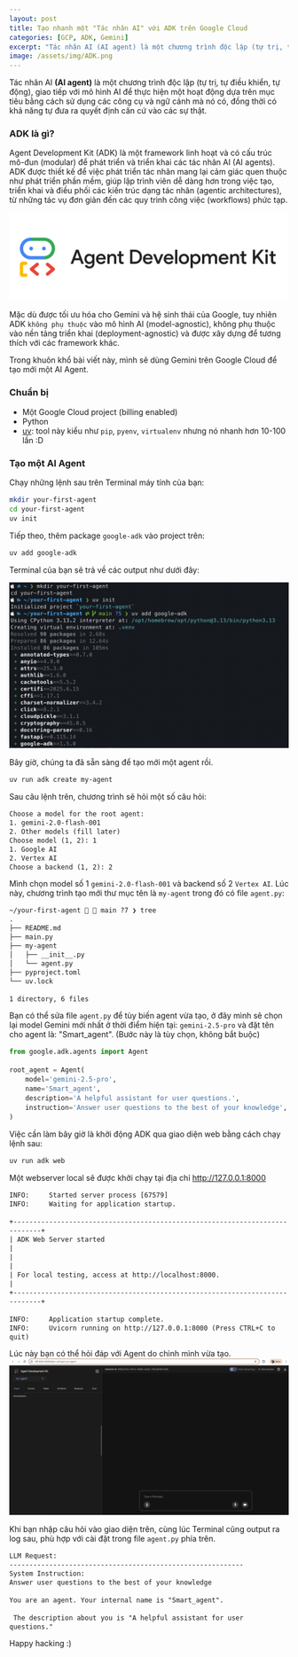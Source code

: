 ```yaml
---
layout: post
title: Tạo nhanh một "Tác nhân AI" với ADK trên Google Cloud
categories: [GCP, ADK, Gemini]
excerpt: "Tác nhân AI (AI agent) là một chương trình độc lập (tự trị, tự điều khiển, tự động), giao tiếp với mô hình AI để thực hiện một hoạt động dựa trên mục tiêu bằng cách sử dụng các công cụ và ngữ cảnh mà nó có, đồng thời có khả năng tự đưa ra quyết định căn cứ vào các sự thật."
image: /assets/img/ADK.png
---
```


Tác nhân AI **(AI agent)** là một chương trình độc lập (tự trị, tự điều khiển, tự động), giao tiếp với mô hình AI để thực hiện một hoạt động dựa trên mục tiêu bằng cách sử dụng các công cụ và ngữ cảnh mà nó có, đồng thời có khả năng tự đưa ra quyết định căn cứ vào các sự thật.

### ADK là gì?

Agent Development Kit (ADK) là một framework linh hoạt và có cấu trúc mô-đun (modular) để phát triển và triển khai các tác nhân AI (AI agents). ADK được thiết kế để việc phát triển tác nhân mang lại cảm giác quen thuộc như phát triển phần mềm, giúp lập trình viên dễ dàng hơn trong việc tạo, triển khai và điều phối các kiến trúc dạng tác nhân (agentic architectures), từ những tác vụ đơn giản đến các quy trình công việc (workflows) phức tạp.

<img src="/assets/img/ADK.png">

Mặc dù được tối ưu hóa cho Gemini và hệ sinh thái của Google, tuy nhiên ADK `không phụ thuộc` vào mô hình AI (model-agnostic), không phụ thuộc vào nền tảng triển khai (deployment-agnostic) và được xây dựng để tương thích với các framework khác.

Trong khuôn khổ bài viết này, mình sẽ dùng Gemini trên Google Cloud để tạo mới một AI Agent.

### Chuẩn bị
- Một Google Cloud project (billing enabled)
- Python
- [uv](https://github.com/astral-sh/uv): tool này kiểu như `pip`, `pyenv`, `virtualenv` nhưng nó nhanh hơn 10-100 lần :D

### Tạo một AI Agent

Chạy những lệnh sau trên Terminal máy tính của bạn:

```bash
mkdir your-first-agent
cd your-first-agent
uv init
```
Tiếp theo, thêm package `google-adk` vào project trên:

```bash
uv add google-adk
```
Terminal của bạn sẽ trả về các output như dưới đây:

<img src="/assets/img/uv-google-adk.png">

Bây giờ, chúng ta đã sẵn sàng để tạo mới một agent rồi.

```bash
uv run adk create my-agent
```
Sau câu lệnh trên, chương trình sẽ hỏi một số câu hỏi:

```console
Choose a model for the root agent:
1. gemini-2.0-flash-001
2. Other models (fill later)
Choose model (1, 2): 1
1. Google AI
2. Vertex AI
Choose a backend (1, 2): 2
```

Mình chọn model số 1 `gemini-2.0-flash-001` và backend số 2 `Vertex AI`. Lúc này, chương trình tạo mới thư mục tên là `my-agent` trong đó có file `agent.py`:
```
~/your-first-agent   main ?7 ❯ tree                                                                                                             
.
├── README.md
├── main.py
├── my-agent
│   ├── __init__.py
│   └── agent.py
├── pyproject.toml
└── uv.lock

1 directory, 6 files
```
Bạn có thể sửa file `agent.py` để tùy biến agent vừa tạo, ở đây mình sẽ chọn lại model Gemini mới nhất ở thời điểm hiện tại: `gemini-2.5-pro` và đặt tên cho agent là: "Smart_agent". (Bước này là tùy chọn, không bắt buộc)

```python
from google.adk.agents import Agent

root_agent = Agent(
    model='gemini-2.5-pro',
    name='Smart_agent',
    description='A helpful assistant for user questions.',
    instruction='Answer user questions to the best of your knowledge',
)
```

Việc cần làm bây giờ là khởi động ADK qua giao diện web bằng cách chạy lệnh sau:

```bash
uv run adk web
```
Một webserver local sẽ được khởi chạy tại địa chỉ http://127.0.0.1:8000

```console
INFO:     Started server process [67579]
INFO:     Waiting for application startup.

+-----------------------------------------------------------------------------+
| ADK Web Server started                                                      |
|                                                                             |
| For local testing, access at http://localhost:8000.                         |
+-----------------------------------------------------------------------------+

INFO:     Application startup complete.
INFO:     Uvicorn running on http://127.0.0.1:8000 (Press CTRL+C to quit)
```
Lúc này bạn có thể hỏi đáp với Agent do chình mình vừa tạo.
<img src="/assets/img/myagent.png">

Khi bạn nhập câu hỏi vào giao diện trên, cùng lúc Terminal cũng output ra log sau, phù hợp với cài đặt trong file `agent.py` phía trên.

```
LLM Request:
-----------------------------------------------------------
System Instruction:
Answer user questions to the best of your knowledge

You are an agent. Your internal name is "Smart_agent".

 The description about you is "A helpful assistant for user questions."
```
Happy hacking :)